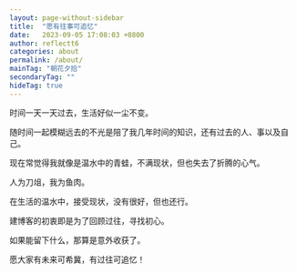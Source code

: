 ```yaml
---
layout: page-without-sidebar
title:  "愿有往事可追忆"
date:   2023-09-05 17:08:03 +0800
author: reflectt6
categories: about
permalink: /about/
mainTag: "朝花夕拾"
secondaryTag: ""
hideTag: true
---
```

时间一天一天过去，生活好似一尘不变。

随时间一起模糊远去的不光是陪了我几年时间的知识，还有过去的人、事以及自己。

现在常觉得我就像是温水中的青蛙，不满现状，但也失去了折腾的心气。

人为刀俎，我为鱼肉。

在生活的温水中，接受现状，没有很好，但也还行。

建博客的初衷即是为了回顾过往，寻找初心。

如果能留下什么，那算是意外收获了。

愿大家有未来可希冀，有过往可追忆！
